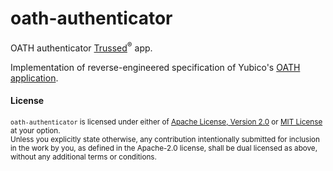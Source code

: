 # oath-authenticator

OATH authenticator [Trussed][trussed]<sup>®</sup> app.

Implementation of reverse-engineered specification of Yubico's [OATH application][yubico-oath].

[trussed]: https://trussed.dev
[yubico-oath]: https://developers.yubico.com/OATH/YKOATH_Protocol.html

#### License

<sup>`oath-authenticator` is licensed under either of [Apache License, Version 2.0](LICENSE-APACHE) or [MIT License](LICENSE-MIT) at your option.</sup>
<br>
<sub>Unless you explicitly state otherwise, any contribution intentionally submitted for inclusion in the work by you, as defined in the Apache-2.0 license, shall be dual licensed as above, without any additional terms or conditions.</sub>
